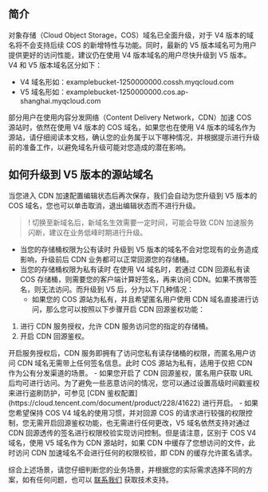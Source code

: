 ## 简介

对象存储（Cloud Object Storage，COS）域名已全面升级，对于 V4 版本的域名将不会支持后续 COS 的新增特性与功能。同时，最新的 V5 版本域名可为用户提供更好的访问性能，建议仍在使用 V4 版本域名的用户尽快升级到 V5 版本。V4 和 V5 版本域名区分如下：

- V4 域名形如：examplebucket-1250000000.cossh.myqcloud.com
- V5 域名形如：examplebucket-1250000000.cos.ap-shanghai.myqcloud.com

部分用户在使用内容分发网络（Content Delivery Network，CDN）加速 COS 源站时，依然在使用 V4 版本的 COS 域名，如果您也在使用 V4 版本的域名作为源站，请仔细阅读本文档，确认您的业务属于以下哪种情况，并根据提示进行升级前的准备工作，以避免域名升级可能对您造成的潜在影响。

## 如何升级到 V5 版本的源站域名

当您进入 CDN 加速配置编辑状态后再次保存，我们会自动为您升级到 V5 版本的 COS 域名，您也可以单击取消，退出编辑状态而不进行升级。
>! 切换至新域名后，新域名生效需要一定时间，可能会导致 CDN 加速服务闪断，建议在业务低峰时期进行升级。
>
- 当您的存储桶权限为公有读时
升级到 V5 版本的域名不会对您现有的业务造成影响，升级前后 CDN 业务都可以正常回源您的存储桶。
- 当您的存储桶权限为私有读时
在使用 V4 域名时，若通过 CDN 回源私有读 COS 存储桶，则需要您的客户端计算好签名，再来访问 CDN。如果不携带签名，则无法访问。而升级到 V5 后，分为以下几种情况：
  - 如果您的 COS 源站为私有，并且希望匿名用户使用 CDN 域名直接进行访问，那么您可以按照以下步骤开启 CDN 回源鉴权功能：
<ol>
	<li>进行 CDN 服务授权，允许 CDN 服务访问您的指定的存储桶。</li>
	<li>开启 CDN 回源鉴权。</li>
</ol>
开启服务授权后，CDN 服务即拥有了访问您私有读存储桶的权限，而匿名用户访问 CDN 域名无需带上任何签名信息。此时 COS 源站为私有，适用于仅把 CDN 作为公有分发渠道的场景。
  - 如果您开启了 CDN 回源鉴权，匿名用户获取 URL 后均可进行访问。为了避免一些恶意访问的情况，您可以通过设置高级时间戳鉴权来进行盗刷防护，可参见 [CDN 鉴权配置](https://cloud.tencent.com/document/product/228/41622) 进行开启。
  - 如果您希望保持 COS V4 域名的使用习惯，并对回源 COS 的请求进行较强的权限控制，您无需开启回源鉴权功能，也无需进行任何更改，V5 域名依然支持对通过 CDN 回源透传的签名进行权限校验实现访问控制。但是请注意，区别于 COS V4 域名，使用 V5 域名作为 CDN 源站时，如果 CDN 中缓存了您想访问的文件，此时访问 CDN 加速域名不会进行任何的权限校验，即 CDN 的缓存允许匿名请求。

综合上述场景，请您仔细判断您的业务场景，并根据您的实际需求选择不同的方案，如有任何问题，也可以 [联系我们](https://cloud.tencent.com/document/product/436/37708) 获取技术支持。

 
